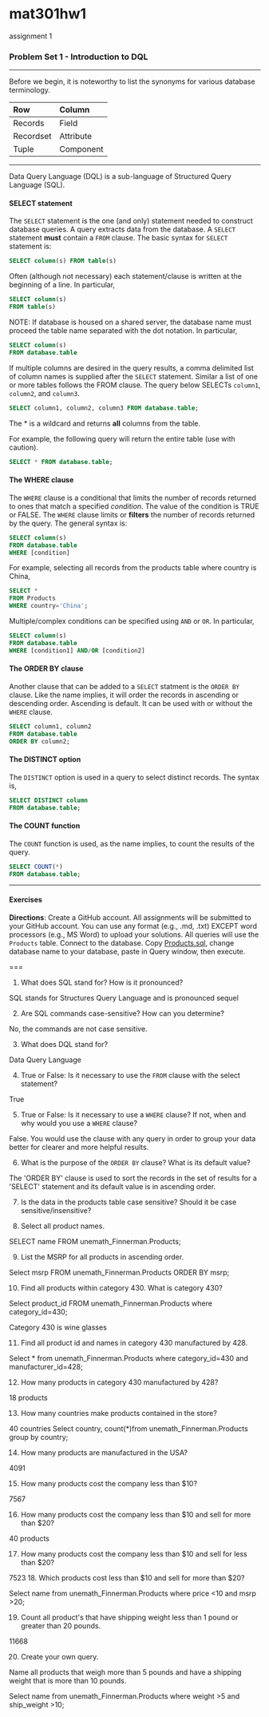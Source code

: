 # mat301hw1
assignment 1
### Problem Set 1 - Introduction to DQL 
---

Before we begin, it is noteworthy to list the synonyms for various database terminology.  

|Row |Column   | 
|:--- |:---- |
|Records  | Field |
| Recordset | Attribute |
|Tuple | Component  |

---

Data Query Language (DQL) is a sub-language of Structured Query Language (SQL).  

#### SELECT statement

The `SELECT` statement is the one (and only) statement needed to construct database queries.  A query extracts data from the database.  A `SELECT` statement **must** contain a `FROM` clause.  The basic syntax for `SELECT` statement is:

```SQL
SELECT column(s) FROM table(s)
```

Often (although not necessary) each statement/clause is written at the beginning of a line.  In particular, 

```SQL
SELECT column(s) 
FROM table(s)
```

NOTE: If database is housed on a shared server, the database name must proceed the table name separated with the dot notation.  In particular, 

```SQL
SELECT column(s) 
FROM database.table
```

If multiple columns are desired in the query results, a comma delimited list of column names is supplied after the `SELECT` statement. Similar a list of one or more tables follows the FROM clause.   The query below SELECTs `column1`, `column2`, and `column3`. 


```SQL
SELECT column1, column2, column3 FROM database.table;
```



The * is a wildcard and returns **all** columns from the table.  

For example, the following query will return the entire table (use with caution).

```SQL
SELECT * FROM database.table;
```


#### The WHERE clause

The `WHERE` clause is a conditional that limits the number of records returned to ones that match a specified *condition*.  The value of the condition is TRUE or FALSE.  The `WHERE` clause limits or **filters** the number of records returned by the query. The general syntax is:

```SQL
SELECT column(s)
FROM database.table
WHERE [condition]
```
For example, selecting all records from the products table where country is China, 

```SQL
SELECT *
FROM Products
WHERE country='China';
```


Multiple/complex conditions can be specified using `AND` or `OR`.  In particular,

```SQL
SELECT column(s)
FROM database.table
WHERE [condition1] AND/OR [condition2]
```


#### The ORDER BY clause

Another clause that can be added to a `SELECT` statment is the `ORDER BY` clause.  Like the name implies, it will order the records in ascending or descending order.  Ascending is default.  It can be used with or without the `WHERE` clause.  

```SQL
SELECT column1, column2
FROM database.table
ORDER BY column2;
```

#### The DISTINCT option

The `DISTINCT` option is used in a query to select distinct records.  The syntax is, 

```SQL
SELECT DISTINCT column
FROM database.table;
```



#### The COUNT function

The `COUNT` function is used, as the name implies, to count the results of the query.    

```SQL
SELECT COUNT(*)
FROM database.table;
```

---

#### Exercises

**Directions**: Create a GitHub account.  All assignments will be submitted to your GitHub account.  You can use any format (e.g., .md, .txt) EXCEPT word processors (e.g., MS Word) to upload your solutions.  All queries will use the `Products` table.  Connect to the database.  Copy [Products.sql](https://github.com/jamesquinlan/mat301/tree/master/products), change database name to your database, paste in Query window, then execute.

===

1. What does SQL stand for?  How is it pronounced?
  
  SQL stands for Structures Query Language and is pronounced sequel

2. Are SQL commands case-sensitive?  How can you determine? 

  No, the commands are not case sensitive. 

3. What does DQL stand for?

  Data Query Language 

4. True or False:  Is it necessary to use the `FROM` clause with the select statement? 
 
  True

5. True or False:  Is it necessary to use a `WHERE` clause?  If not, when and why would you use a `WHERE` clause?

  False. You would use the clause with any query in order to group your data better for clearer and more helpful results. 

6. What is the purpose of the `ORDER BY` clause?  What is its default value?  

  The 'ORDER BY' clause is used to sort the records in the set of results for a 'SELECT' statement and its default value is in ascending order. 

7. Is the data in the products table case sensitive?  Should it be case sensitive/insensitive?



8. Select all product names.

  SELECT name FROM unemath_Finnerman.Products;

9. List the MSRP for all products in ascending order.

  Select msrp FROM unemath_Finnerman.Products ORDER BY msrp;

10. Find all products within  category 430.  What is category 430?

  Select product_id FROM unemath_Finnerman.Products where category_id=430;

  Category 430 is wine glasses

11. Find all product id and names in category 430 manufactured by 428.

  Select * from unemath_Finnerman.Products where category_id=430 and manufacturer_id=428;

12. How many products in category 430 manufactured by 428?

  18 products
  
13. How many countries make products contained in the store?

  40 countries
  Select country, count(*)from unemath_Finnerman.Products group by country;
  
14. How many products are manufactured in the USA?

  4091
  
15. How many products cost the company less than $10?

  7567
  
16. How many products cost the company less than $10 and sell for more than $20?

  40 products
   
17. How many products cost the company less than $10 and sell for less than $20?

  7523
18. Which products cost less than $10 and sell for more than $20?

  Select name from unemath_Finnerman.Products where price <10 and msrp >20;
  
19. Count all product's that have shipping weight less than 1 pound or greater than 20 pounds.

  11668
  
20. Create your own query.

  Name all products that weigh more than 5 pounds and have a shipping weight that is more than 10 pounds. 
  
  Select name from unemath_Finnerman.Products where weight >5 and ship_weight >10;
